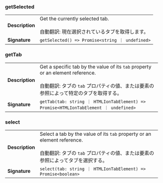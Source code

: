 ### getSelected

|                 |                                                                                           |
| --------------- | ----------------------------------------------------------------------------------------- |
| **Description** | Get the currently selected tab.<br /><br />自動翻訳: 現在選択されているタブを取得します。 |
| **Signature**   | `getSelected() => Promise<string ｜ undefined>`                                           |

### getTab

|                 |                                                                                                                                                                                 |
| --------------- | ------------------------------------------------------------------------------------------------------------------------------------------------------------------------------- |
| **Description** | Get a specific tab by the value of its `tab` property or an element reference.<br /><br />自動翻訳: タブの `tab` プロパティの値、または要素の参照によって特定のタブを取得する。 |
| **Signature**   | `getTab(tab: string ｜ HTMLIonTabElement) => Promise<HTMLIonTabElement ｜ undefined>`                                                                                           |

### select

|                 |                                                                                                                                                                     |
| --------------- | ------------------------------------------------------------------------------------------------------------------------------------------------------------------- |
| **Description** | Select a tab by the value of its `tab` property or an element reference.<br /><br />自動翻訳: タブの `tab` プロパティの値、または要素の参照によってタブを選択する。 |
| **Signature**   | `select(tab: string ｜ HTMLIonTabElement) => Promise<boolean>`                                                                                                      |
